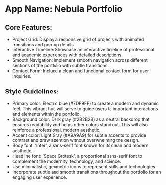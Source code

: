 # **App Name**: Nebula Portfolio

## Core Features:

- Project Grid: Display a responsive grid of projects with animated transitions and pop-up details.
- Interactive Timeline: Showcase an interactive timeline of professional and academic experiences with detailed descriptions.
- Smooth Navigation: Implement smooth navigation across different sections of the portfolio with subtle transitions.
- Contact Form: Include a clean and functional contact form for user inquiries.

## Style Guidelines:

- Primary color: Electric blue (#7DF9FF) to create a modern and dynamic feel. This vibrant hue will serve to guide users to important interactions and elements within the portfolio.
- Background color: Dark gray (#2B2B2B) as a neutral backdrop that ensures readability and helps other colors stand out. This will also reinforce a professional, modern aesthetic.
- Accent color: Light Gray (#A9A9A9) for subtle accents to provide contrast and draw attention without overwhelming the design.
- Body font: 'Inter', a sans-serif font known for its clean and modern aesthetic.
- Headline font: 'Space Grotesk', a proportional sans-serif font to complement the modernity, technology, and science.
- Use minimalistic, geometric icons to represent skills and technologies.
- Incorporate subtle and smooth transitions throughout the portfolio for an engaging user experience.